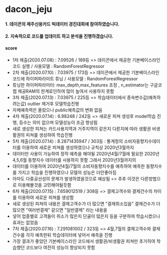 # dacon_jeju
#### 1. 데이콘의 제주신용카드 빅데이터 경진대회에 참여하였습니다.
#### 2. 지속적으로 코드를 업데이트 하고 분석을 진행하겠습니다.
#### score
 - 1차 제출(2020.07.08) : 7.09526 / 189등 => 데이콘에서 제공한 기본베이스라인 코드 실행 / 사용모델 : RandomForestRegressor
 - 2차 제출(2020.07.10) : 7.03975 / 173등 => 데이콘에서 제공한 기본베이스라인 코드에 하이퍼파라미트 튜닝 / 사용모델 : RandomForestRegressor
 - 튜닝한 하이퍼파라미터: max_depth,max_features 조정 , n_estimator는 구글코랩 제공RAM의 한계로인하여 많이 높여서 사용하지 못함
 - 3차 제출(2020.07.13) : 7.03975 / 225등 => 학습데이터에서 종속변수값(예측하려는값) outlier 제거후 모델학습진행
 - 자체예측력은 올랐으나 public예측값의 변화 없음
 - 4차 제출(2020.07.14) : 6.98248 / 242등 => 새로운 피쳐 생성후 model학습 진행, 등수는 의미 없으며 모델성능이 조금 향상됨
 - 새로 생성한 피쳐는 카드사용지역과 거주지역이 같은지 다른지에 따라 생활권 비생활권의 피쳐를 생성하여 학습진행
 - 5차 제출(2020.07.14) : 8.2871435947 / 303등 : 통계청의 소비자동향지수데이터를 이용하여 새로운 피쳐를 생성하였으나 규칙상 2020년3월까지
 - 데이터만 사용이 가능하여 정작 예측을 해야될 2020년4월/7월에 필요한 2020년4,5,6월 동향지수 데이터를 사용하지 못함 그래서 2020년3월까지의
 - 데이터를 이용하여 2020년4월/7월의 소비자동향지수를 예측하여 예측한 동향지수를 가지고 학습을 진행하였으나 모델의 성능은 더안좋아짐
 - 아마도 다중공선성의 문제가 발생하였을것으로 예상됨 => 추후 이것은 다른방법으로 이용해볼것을 고민해야될듯함
 - 6차 제출(2020.07.15) : 7.659012519 / 308등 => 결제고객수와 결제건수의 차이를 이용하여 새로운 피쳐를 생성함
 - 새로 생성된 피쳐의 내용은 결제고객수가 더 많으면 "결제취소있음" 결제건수가 더많으면 "여러번결제" 같으면 "일반결제" 라는 내용을
 - 넣어 업종별로 고객들이 취소가 많은지 단골이 많은지 등을 구분하여 학습시켰으나 효과는 없었음
 - 7차 제출(2020.07.16) : 7.291081002 / 323등 => 4월,7월의 결제고객수와 결제건수를 각각 예측한뒤 학습데이터에 넣어서 예측을 진행
 - 가장 결과가 좋았던 기본베이스라인 코드에서 생활권/비생활권 피쳐만 추가하여 학습했던 코드보다 여전히 성능이 향상되지 못함
